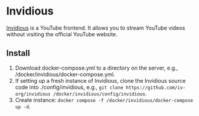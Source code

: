 # Invidious

[Invidious](https://github.com/iv-org/invidious) is a YouTube frontend. It allows you to stream YouTube videos without visiting the official YouTube website.

## Install

1. Download docker-compose.yml to a directory on the server, e.g., /docker/invidious/docker-compose.yml.
2. If setting up a fresh instance of Invidious, clone the Invidious source code into ./config/invidious, e.g., `git clone https://github.com/iv-org/invidious /docker/invidious/config/invidious`.
3. Create instance: `docker compose -f /docker/invidious/docker-compose up -d`.
